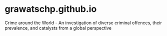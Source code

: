 # grawatschp.github.io
Crime around the World - An investigation of diverse criminal offences, their prevalence, and catalysts from a global perspective
